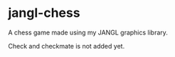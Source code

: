 # jangl-chess
A chess game made using my JANGL graphics library. 

Check and checkmate is not added yet.
